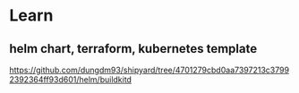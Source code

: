 # Learn

## helm chart, terraform, kubernetes template
https://github.com/dungdm93/shipyard/tree/4701279cbd0aa7397213c37992392364ff93d601/helm/buildkitd
